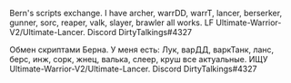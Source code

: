 Bern's scripts exchange. I have archer, warrDD, warrT, lancer, berserker, gunner, sorc, reaper, valk, slayer, brawler all works. LF Ultimate-Warrior-V2/Ultimate-Lancer. Discord DirtyTalkings#4327  

Обмен скриптами Берна. У меня есть: Лук, варДД, варкТанк, ланс, берс, инж, сорк, жнец, валька, слеер, круш все актуальные. ИЩУ Ultimate-Warrior-V2/Ultimate-Lancer. Discord DirtyTalkings#4327
